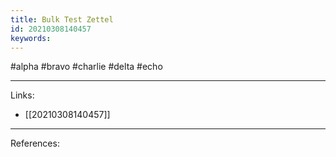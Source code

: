 ```yaml
---
title: Bulk Test Zettel
id: 20210308140457
keywords:
---
```

#alpha #bravo #charlie #delta #echo

---
Links:

- [[20210308140457]]

---
References:
